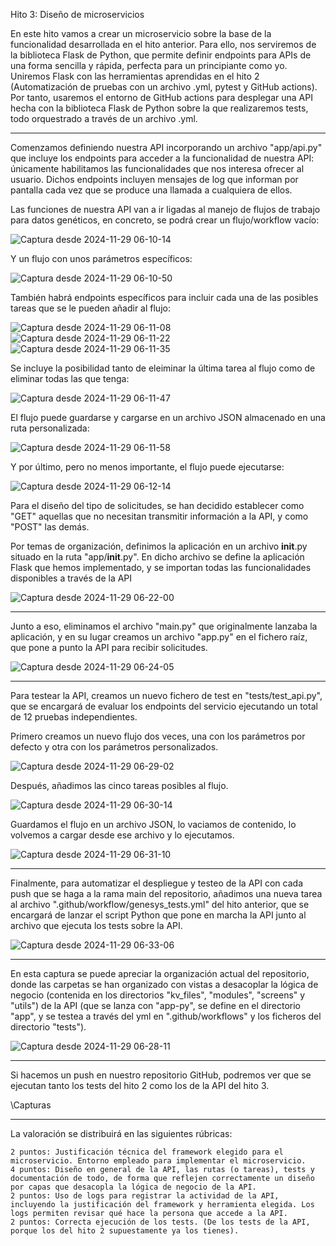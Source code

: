 Hito 3: Diseño de microservicios

En este hito vamos a crear un microservicio sobre la base de la funcionalidad desarrollada en el hito anterior. Para ello, nos serviremos de la biblioteca Flask de Python, que permite definir endpoints para APIs de una forma sencilla y rápida, perfecta para un principiante como yo. Uniremos Flask con las herramientas aprendidas en el hito 2 (Automatización de pruebas con un archivo .yml, pytest y GitHub actions). Por tanto, usaremos el entorno de GitHub actions para desplegar una API hecha con la biblioteca Flask de Python sobre la que realizaremos tests, todo orquestrado a través de un archivo .yml.

-------------------------------------------------------------------------------

Comenzamos definiendo nuestra API incorporando un archivo "app/api.py" que incluye los endpoints para acceder a la funcionalidad de nuestra API: únicamente habilitamos las funcionalidades que nos interesa ofrecer al usuario. Dichos endpoints incluyen mensajes de log que informan por pantalla cada vez que se produce una llamada a cualquiera de ellos.

Las funciones de nuestra API van a ir ligadas al manejo de flujos de trabajo para datos genéticos, en concreto, se podrá crear un flujo/workflow vacío:

![Captura desde 2024-11-29 06-10-14](https://github.com/user-attachments/assets/6dea7ed8-8a74-4b12-a444-b7b6d41b27ca)

Y un flujo con unos parámetros específicos:

![Captura desde 2024-11-29 06-10-50](https://github.com/user-attachments/assets/a63ac0a8-bd23-4c6b-af51-afc87c2d979d)

También habrá endpoints específicos para incluir cada una de las posibles tareas que se le pueden añadir al flujo:

![Captura desde 2024-11-29 06-11-08](https://github.com/user-attachments/assets/3d500638-08be-407f-9faf-8ae91f0bd77b)
![Captura desde 2024-11-29 06-11-22](https://github.com/user-attachments/assets/612c5e12-cb2f-453f-bb83-269d950145d9)
![Captura desde 2024-11-29 06-11-35](https://github.com/user-attachments/assets/635e0b87-83f5-4eae-bc45-19e1b975720b)

Se incluye la posibilidad tanto de eleiminar la última tarea al flujo como de eliminar todas las que tenga:

![Captura desde 2024-11-29 06-11-47](https://github.com/user-attachments/assets/dc4277ff-086b-4427-ac44-35c20acae4ad)

El flujo puede guardarse y cargarse en un archivo JSON almacenado en una ruta personalizada:

![Captura desde 2024-11-29 06-11-58](https://github.com/user-attachments/assets/a2d82dab-0d36-432b-b002-a40742d857ad)

Y por último, pero no menos importante, el flujo puede ejecutarse:

![Captura desde 2024-11-29 06-12-14](https://github.com/user-attachments/assets/87ae6c86-f4f1-4f3a-beaa-c357b516755b)

Para el diseño del tipo de solicitudes, se han decidido establecer como "GET" aquellas que no necesitan transmitir información a la API, y como "POST" las demás.

Por temas de organización, definimos la aplicación en un archivo __init__.py situado en la ruta "app/__init__.py". En dicho archivo se define la aplicación Flask que hemos implementado, y se importan todas las funcionalidades disponibles a través de la API

![Captura desde 2024-11-29 06-22-00](https://github.com/user-attachments/assets/ae2afb45-b8dd-4c44-89bb-d5eeba3d1cf0)

-------------------------------------------------------------------------------

Junto a eso, eliminamos el archivo "main.py" que originalmente lanzaba la aplicación, y en su lugar creamos un archivo "app.py" en el fichero raíz, que pone a punto la API para recibir solicitudes.

![Captura desde 2024-11-29 06-24-05](https://github.com/user-attachments/assets/c42d59ff-f64a-4b71-90de-bd3f78271283)

-------------------------------------------------------------------------------

Para testear la API, creamos un nuevo fichero de test en "tests/test_api.py", que se encargará de evaluar los endpoints del servicio ejecutando un total de 12 pruebas independientes.

Primero creamos un nuevo flujo dos veces, una con los parámetros por defecto y otra con los parámetros personalizados.

![Captura desde 2024-11-29 06-29-02](https://github.com/user-attachments/assets/fada7c4f-242b-47d6-b370-672f58cc74fc)

Después, añadimos las cinco tareas posibles al flujo.

![Captura desde 2024-11-29 06-30-14](https://github.com/user-attachments/assets/41fd8c13-2376-450b-a6ee-bb8f807fa2aa)

Guardamos el flujo en un archivo JSON, lo vaciamos de contenido, lo volvemos a cargar desde ese archivo y lo ejecutamos.

![Captura desde 2024-11-29 06-31-10](https://github.com/user-attachments/assets/803cb815-e6aa-46f0-9e0e-589ac56dab8a)

-------------------------------------------------------------------------------

Finalmente, para automatizar el despliegue y testeo de la API con cada push que se haga a la rama main del repositorio, añadimos una nueva tarea al archivo ".github/workflow/genesys_tests.yml" del hito anterior, que se encargará de lanzar el script Python que pone en marcha la API junto al archivo que ejecuta los tests sobre la API.

![Captura desde 2024-11-29 06-33-06](https://github.com/user-attachments/assets/070f960d-7ca9-4d9e-9858-225bb5310e99)

-------------------------------------------------------------------------------

En esta captura se puede apreciar la organización actual del repositorio, donde las carpetas se han organizado con vistas a desacoplar la lógica de negocio (contenida en los directorios "kv_files", "modules", "screens" y "utils") de la API (que se lanza con "app-py", se define en el directorio "app", y se testea a través del yml en ".github/workflows" y los ficheros del directorio "tests").

![Captura desde 2024-11-29 06-28-11](https://github.com/user-attachments/assets/e22238d1-3b63-4a2d-a217-a97f106a14e2)

-------------------------------------------------------------------------------

Si hacemos un push en nuestro repositorio GitHub, podremos ver que se ejecutan tanto los tests del hito 2 como los de la API del hito 3.

\Capturas

-------------------------------------------------------------------------------

La valoración se distribuirá en las siguientes rúbricas:

    2 puntos: Justificación técnica del framework elegido para el microservicio. Entorno empleado para implementar el microservicio.
    4 puntos: Diseño en general de la API, las rutas (o tareas), tests y documentación de todo, de forma que reflejen correctamente un diseño por capas que desacopla la lógica de negocio de la API.
    2 puntos: Uso de logs para registrar la actividad de la API, incluyendo la justificación del framework y herramienta elegida. Los logs permiten revisar qué hace la persona que accede a la API.
    2 puntos: Correcta ejecución de los tests. (De los tests de la API, porque los del hito 2 supuestamente ya los tienes).
